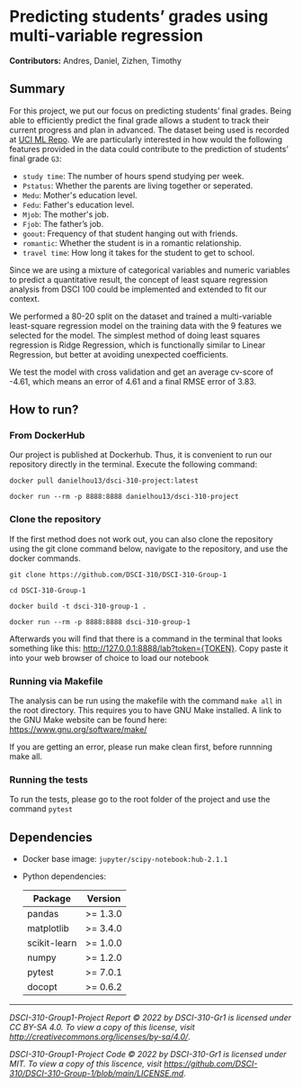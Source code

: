 # Predicting students’ grades using multi-variable regression

**Contributors:** Andres, Daniel, Zizhen, Timothy



## Summary

For this project, we put our focus on predicting students’ final grades. Being able to efficiently predict the final grade allows a student to track their current progress and plan in advanced. The dataset being used is recorded at [UCI ML Repo](https://archive-beta.ics.uci.edu/ml/datasets/student+performance). We are particularly interested in how would the following features provided in the data could contribute to the prediction of students’ final grade `G3`:

- `study time`: The number of hours spend studying per week.
- `Pstatus`: Whether the parents are living together or seperated.
- `Medu`: Mother's education level.
- `Fedu`: Father's education level.
- `Mjob`: The mother's job.
- `Fjob`: The father’s job.
- `goout`: Frequency of that student hanging out with friends.
- `romantic`: Whether the student is in a romantic relationship.
- `travel time`: How long it takes for the student to get to school.


Since we are using a mixture of categorical variables and numeric variables to predict a quantitative result, the concept of least square regression analysis from DSCI 100 could be implemented and extended to fit our context.

We performed a 80-20 split on the dataset and trained a multi-variable least-square regression model on the training data with the 9 features we selected for the model. The simplest method of doing least squares regression is Ridge Regression, which is functionally similar to Linear Regression, but better at avoiding unexpected coefficients.

We test the model with cross validation and get an average cv-score of -4.61, which means an error of 4.61 and a final RMSE error of 3.83.



## How to run?

### From DockerHub

Our project is published at Dockerhub. Thus, it is convenient to run our repository directly in the terminal. Execute the following command:

```
docker pull danielhou13/dsci-310-project:latest

docker run --rm -p 8888:8888 danielhou13/dsci-310-project
```

### Clone the repository

If the first method does not work out, you can also clone the repository using the git clone command below, navigate to the repository, and use the docker commands.

```
git clone https://github.com/DSCI-310/DSCI-310-Group-1

cd DSCI-310-Group-1

docker build -t dsci-310-group-1 .

docker run --rm -p 8888:8888 dsci-310-group-1 
```

Afterwards you will find that there is a command in the terminal that looks something like this: http://127.0.0.1:8888/lab?token={TOKEN}. Copy paste it into your web browser of choice to load our notebook

### Running via Makefile

The analysis can be run using the makefile with the command `make all` in the root directory. This requires you to have GNU Make installed. A link to the GNU Make website can be found here: https://www.gnu.org/software/make/

If you are getting an error, please run make clean first, before runnning make all.

### Running the tests

To run the tests, please go to the root folder of the project and use the command `pytest`

## Dependencies

- Docker base image: `jupyter/scipy-notebook:hub-2.1.1` 

- Python dependencies:

  | Package      | Version |
  | ------------ | ------- |
  | pandas       | >= 1.3.0 |
  | matplotlib   | >= 3.4.0 |
  | scikit-learn | >= 1.0.0 |
  | numpy        | >= 1.2.0 |
  | pytest       | >= 7.0.1 |
  | docopt       | >= 0.6.2 |


---

*DSCI-310-Group1-Project Report © 2022 by DSCI-310-Gr1 is licensed under CC BY-SA 4.0. To view a copy of this license, visit http://creativecommons.org/licenses/by-sa/4.0/*.

*DSCI-310-Group1-Project Code © 2022 by DSCI-310-Gr1 is licensed under MIT. To view a copy of this liscence, visit https://github.com/DSCI-310/DSCI-310-Group-1/blob/main/LICENSE.md*.
